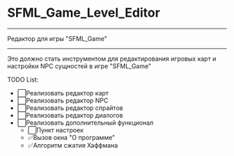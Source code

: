 # SFML_Game_Level_Editor
____
Редактор для игры "SFML_Game"
____
Это должно стать инструментом для редактирования игровых карт и настройки NPC сущностей в игре "SFML_Game"    
    
    
TODO List:
- :white_large_square:Реализовать редактор карт    
- :white_large_square:Реализовать редактор NPC    
- :white_large_square:Реализовать редактор спрайтов    
- :white_large_square:Реализовать редактор диалогов    
- :white_large_square:Реализовать дополнительный функционал    
    - :white_large_square:Пункт настроек    
    - :white_check_mark:Вызов окна "О программе"    
    - :white_check_mark:Алгоритм сжатия Хаффмана    
